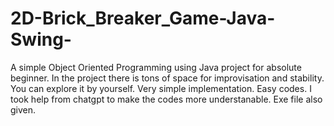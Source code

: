 # 2D-Brick_Breaker_Game-Java-Swing-

A simple Object Oriented Programming using Java project for absolute beginner. In the project there is tons of space for improvisation and stability. You can explore it by yourself. Very simple implementation. Easy codes. I took help from chatgpt to make the codes more understanable. Exe file also given.
